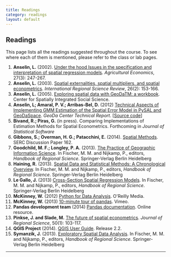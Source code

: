 ```yaml
---
title: Readings
category: readings
layout: default
---
```


## Readings

This page lists all the readings suggested throughout the course. To see where
each of them is mentioned, please refer to the class or lab pages.

1. **Anselin, L.** (2002). [Under the hood Issues in the specification and interpretation of spatial regression models](http://onlinelibrary.wiley.com/doi/10.1111/j.1574-0862.2002.tb00120.x/abstract). *Agricultural Economics*, 27(3): 247-267.
1. **Anselin, L.** (2003). [Spatial externalities, spatial multipliers, and spatial econometrics](http://irx.sagepub.com/content/26/2/153.short). *International Regional Science Review*, 26(2): 153-166.
1. **Anselin, L.** (2005). [Exploring spatial data with GeoDaTM: a workbook](https://www.csiss.org/clearinghouse/GeoDa/geodaworkbook.pdf). Center for Spatially Integrated Social Science.
1. **Anselin, L; Amaral, P. V.; Arribas-Bel, D.** (2012) [Technical Aspects of
         Implementing GMM Estimation of the Spatial Error Model in PySAL and
         GeoDaSpace](https://geodacenter.asu.edu/drupal_files/sperrorgmm_wp2.pdf).
         *GeoDa Center Technical Report*. [[Source code](https://geodacenter.asu.edu/drupal_files/Code.zip)]
1. **Bivand, R.; Piras, G.** (in press). Comparing Implementations of Estimation Methods for Spatial Econometrics. Forthcoming in  *Journal of Statistical Software*
1. **Gibbons, S.; Overman, H. G.; Patacchini, E.** (2014). [Spatial Methods](http://www.spatialeconomics.ac.uk/textonly/SERC/publications/download/sercdp0162.pdf). SERC Discussion Paper 162.
1. **Goodchild, M. F.; Longley, P. A.** (2013). [The Practice of Geographic Information Science](http://link.springer.com/referenceworkentry/10.1007/978-3-642-23430-9_61). In Fischer, M. M. and Nijkamp, P., editors, *Handbook of Regional Science*. Springer-Verlag Berlin Heidelberg
1. **Haining, R.** (2013). [Spatial Data and Statistical Methods: A Chronological Overview](http://www.springerreference.com/docs/html/chapterdbid/364116.html). In Fischer, M. M. and Nijkamp, P., editors, *Handbook of Regional Science*. Springer-Verlag Berlin Heidelberg
1. **Le Gallo, J.** (2013) [Cross-Section Spatial Regression Models](http://link.springer.com/referenceworkentry/10.1007/978-3-642-23430-9_85). In Fischer, M. M. and Nijkamp, P., editors, *Handbook of Regional Science*. Springer-Verlag Berlin Heidelberg
1. **McKinney, W.** (2012) [Python for Data Analysis](http://shop.oreilly.com/product/0636920023784.do). O'Reilly Media.
1. **McKinney, W.** (2013) [10-minute tour of pandas](http://vimeo.com/59324550). Vimeo.
1. **Pandas development team** (2014) [Pandas documentation](http://pandas.pydata.org). Online resource.
1. **Pinkse, J. and Slade, M.** [The future of spatial econometrics](http://onlinelibrary.wiley.com/doi/10.1111/j.1467-9787.2009.00645.x/citedby). *Journal of Regional Science*, 50(1): 103-117.
1. **QGIS Project** (2014). [QGIS User Guide](http://docs.qgis.org/2.2/en/docs/user_manual/). Release 2.2.
1. **Symanzik, J.** (2013). [Exploratory Spatial Data Analysis](http://link.springer.com/referenceworkentry/10.1007/978-3-642-23430-9_76). In Fischer, M. M. and Nijkamp, P., editors, *Handbook of Regional Science*. Springer-Verlag Berlin Heidelberg

---

